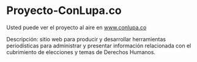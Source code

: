 Proyecto-ConLupa.co
===================
Usted puede ver el proyecto al aire en www.conlupa.co

Descripción: sitio web para producir y desarrollar herramientas periodísticas para administrar y presentar información relacionada con el cubrimiento de elecciones y temas de Derechos Humanos.